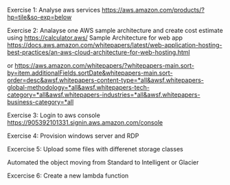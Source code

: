 Exercise 1: Analyse aws services
https://aws.amazon.com/products/?hp=tile&so-exp=below

Exercise 2:
Analayse one AWS sample architecture and create cost estimate using https://calculator.aws/
Sample Architecture for web app 
https://docs.aws.amazon.com/whitepapers/latest/web-application-hosting-best-practices/an-aws-cloud-architecture-for-web-hosting.html

or 
https://aws.amazon.com/whitepapers/?whitepapers-main.sort-by=item.additionalFields.sortDate&whitepapers-main.sort-order=desc&awsf.whitepapers-content-type=*all&awsf.whitepapers-global-methodology=*all&awsf.whitepapers-tech-category=*all&awsf.whitepapers-industries=*all&awsf.whitepapers-business-category=*all

Exercise 3:
Login to aws console
https://905392101331.signin.aws.amazon.com/console

Exercise 4:
Provision windows server and RDP

Excercise 5:
Upload some files with differenet storage classes

Automated the object moving from Standard to Intelligent or Glacier

Excercise 6:
Create a new lambda function

